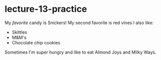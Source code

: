 # lecture-13-practice

My *favorite* candy is Snickers! My second favorite is red vines I also like:

- Skittles
- M&M's
- Chocolate chip cookies

Sometimes I'm super hungry and like to eat Almond Joys and Milky Ways.

